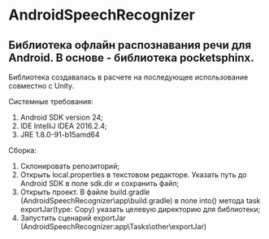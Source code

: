 # AndroidSpeechRecognizer
Библиотека офлайн распознавания речи для Android. В основе - библиотека pocketsphinx.
---------
Библиотека создавалась в расчете на последующее использование совместно с Unity.

Системные требования:
1. Android SDK version 24;
2. IDE IntelliJ IDEA 2016.2.4;
3. JRE 1.8.0-91-b15amd64

Сборка:
1. Склонировать репозиторий;
2. Открыть local.properties в текстовом редакторе. Указать путь до Android SDK в поле sdk.dir и сохранить файл;
3. Открыть проект. В файле build.gradle (AndroidSpeechRecognizer\app\build.gradle) в поле into() метода task exportJar(type: Copy) указать целевую директорию для библиотеки;
4. Запустить сценарий exportJar (AndroidSpeechRecognizer\:app\Tasks\other\exportJar)
